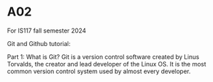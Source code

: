 # A02
For IS117 fall semester 2024

Git and Github tutorial:

Part 1: What is Git?
  Git is a version control software created by Linus Torvalds, the creator and lead developer of the Linux OS. It is the most common version control system used by almost every developer.
